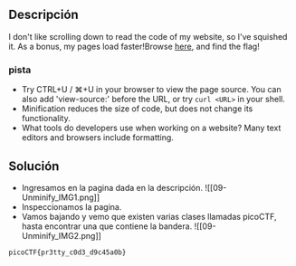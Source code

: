 
## Descripción 

I don't like scrolling down to read the code of my website, so I've squished it. As a bonus, my pages load faster!Browse [here](http://titan.picoctf.net:60843/), and find the flag!
### pista

- Try CTRL+U / ⌘+U in your browser to view the page source. You can also add 'view-source:' before the URL, or try `curl <URL>` in your shell.
- Minification reduces the size of code, but does not change its functionality.
- What tools do developers use when working on a website? Many text editors and browsers include formatting.
## Solución

- Ingresamos en la pagina dada en la descripción.
![[09-Unminify_IMG1.png]]
- Inspeccionamos la pagina.
- Vamos bajando y vemo que existen varias clases llamadas picoCTF, hasta encontrar una que contiene la bandera.
![[09-Unminify_IMG2.png]]


```
picoCTF{pr3tty_c0d3_d9c45a0b}
```
